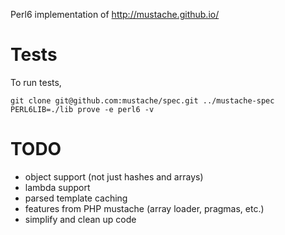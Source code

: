 Perl6 implementation of http://mustache.github.io/

# Tests
To run tests,

    git clone git@github.com:mustache/spec.git ../mustache-spec
    PERL6LIB=./lib prove -e perl6 -v

# TODO
- object support (not just hashes and arrays)
- lambda support
- parsed template caching
- features from PHP mustache (array loader, pragmas, etc.)
- simplify and clean up code
